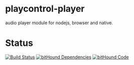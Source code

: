 # playcontrol-player
audio player module for nodejs, browser and native.

# Status
[![Build Status](https://travis-ci.org/PlayControl/playcontrol-player.svg?branch=master)](https://travis-ci.org/PlayControl/playcontrol-player)
[![bitHound Dependencies](https://www.bithound.io/github/PlayControl/playcontrol-player/badges/dependencies.svg)](https://www.bithound.io/github/PlayControl/playcontrol-player/master/dependencies/npm)
[![bitHound Code](https://www.bithound.io/github/PlayControl/playcontrol-player/badges/code.svg)](https://www.bithound.io/github/PlayControl/playcontrol-player)

